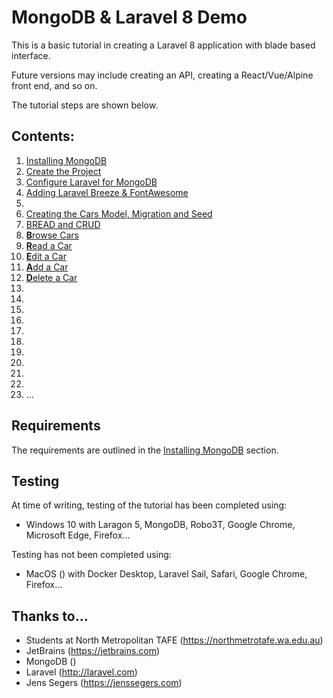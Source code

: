 # MongoDB & Laravel 8 Demo

This is a basic tutorial in creating a Laravel 8 application with blade based interface.

Future versions may include creating an API, creating a React/Vue/Alpine front end, and so on.

The tutorial steps are shown below.

## Contents:

1. [Installing MongoDB](configure-mongodb.md)
2. [Create the Project](create-project.md)
3. [Configure Laravel for MongoDB](configure-laravel-for-mongodb.md)
4. [Adding Laravel Breeze & FontAwesome](configure-breeze-tailwind.md)
5. []()
6. [Creating the Cars Model, Migration and Seed](creating-cars-model-migration-seed.md)
7. [BREAD and CRUD]()
8. [**B**rowse Cars]()
9. [**R**ead a Car]()
10. [**E**dit a Car]()
11. [**A**dd a Car]()
12. [**D**elete a Car]()
13. []()
14. []()
15. []()
16. []()
17. []()
18. []()
19. []()
20. []()
21. []()
22. []()
23. ...

## Requirements

The requirements are outlined in the [Installing MongoDB](configure-mongodb.md) section.


## Testing 

At time of writing, testing of the tutorial has been completed using:
- Windows 10 with Laragon 5, MongoDB, Robo3T, Google Chrome, Microsoft Edge, Firefox...

Testing has not been completed using:
- MacOS () with Docker Desktop, Laravel Sail, Safari, Google Chrome, Firefox... 




## Thanks to...

- Students at North Metropolitan TAFE (https://northmetrotafe.wa.edu.au)
- JetBrains (https://jetbrains.com)
- MongoDB ()
- Laravel (http://laravel.com)
- Jens Segers (https://jenssegers.com)

